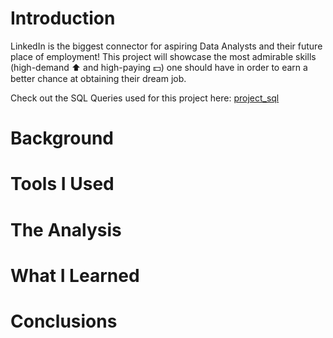 # Introduction
LinkedIn is the biggest connector for aspiring Data Analysts and their future place of employment! This project will showcase the most admirable skills (high-demand ⬆️ and high-paying 💵) one should have in order to earn a better chance at obtaining their dream job.

Check out the SQL Queries used for this project here: [project_sql](/project_sql/)
# Background
# Tools I Used
# The Analysis
# What I Learned
# Conclusions

